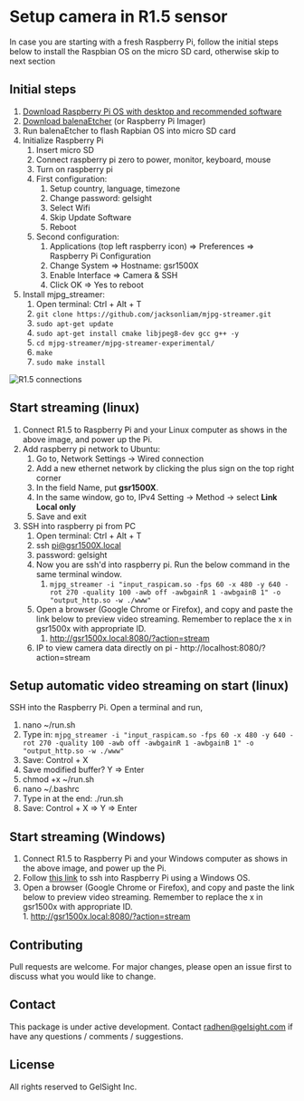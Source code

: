# Setup camera in R1.5 sensor


In case you are starting with a fresh Raspberry Pi, follow the initial steps below to install the Raspbian OS on the micro SD card, otherwise skip to next section 

## Initial steps
1. [Download Raspberry Pi OS with desktop and recommended software](https://www.raspberrypi.org/downloads/raspberry-pi-os/)
2. [Download balenaEtcher](https://www.balena.io/etcher) (or Raspberry Pi Imager)
3. Run balenaEtcher to flash Rapbian OS into micro SD card 
4. Initialize Raspberry Pi
    1. Insert micro SD
    2. Connect raspberry pi zero to power, monitor, keyboard, mouse
    3. Turn on raspberry pi
    4. First configuration:
        1. Setup country, language, timezone
        2. Change password: gelsight
        3. Select Wifi
        4. Skip Update Software
        5. Reboot
    5. Second configuration:
        1. Applications (top left raspberry icon) => Preferences => Raspberry Pi Configuration
        2. Change System => Hostname: gsr1500X
        3. Enable Interface => Camera & SSH
        4. Click OK => Yes to reboot
5. Install mjpg_streamer:
    1. Open terminal: Ctrl + Alt + T
    2. `git clone https://github.com/jacksonliam/mjpg-streamer.git`
    3. `sudo apt-get update`
    4. `sudo apt-get install cmake libjpeg8-dev gcc g++ -y`
    5. `cd mjpg-streamer/mjpg-streamer-experimental/`
    6. `make`
    7. `sudo make install`


![R1.5 connections](https://github.com/gelsightinc/gsrobotics/config/r15_connections.jpg?raw=true)

## Start streaming (linux)
1. Connect R1.5 to Raspberry Pi and your Linux computer as shows in the above image, and power up the Pi. 
2. Add raspberry pi network to Ubuntu:
    1. Go to, Network Settings -> Wired connection
    2. Add a new ethernet network by clicking the plus sign on the top right corner
    3. In the field Name, put **gsr1500X**. 
    4. In the same window, go to, IPv4 Setting -> Method -> select **Link Local only**
    5. Save and exit
3. SSH into raspberry pi from PC
    1. Open terminal: Ctrl + Alt + T
    2. ssh pi@gsr1500X.local 
    3. password: gelsight 
    4. Now you are ssh'd into raspberry pi. Run the below command in the same terminal window.
       1. `mjpg_streamer -i "input_raspicam.so -fps 60 -x 480 -y 640 -rot 270 -quality 100 -awb off -awbgainR 1 -awbgainB 1" -o "output_http.so -w ./www"`
    5. Open a browser (Google Chrome or Firefox), and copy and paste the link below to preview video streaming.  Remember to replace the x in gsr1500x with appropriate ID.
        1. http://gsr1500x.local:8080/?action=stream
    6. IP to view camera data directly on pi - http://localhost:8080/?action=stream


## Setup automatic video streaming on start (linux)

SSH into the Raspberry Pi. Open a terminal and run,

1. nano ~/run.sh
2. Type in: `mjpg_streamer -i "input_raspicam.so -fps 60 -x 480 -y 640 -rot 270 -quality 100 -awb off -awbgainR 1 -awbgainB 1" -o "output_http.so -w ./www"`
3. Save: Control + X
4. Save modified buffer? Y => Enter
5. chmod +x ~/run.sh
6. nano ~/.bashrc
7. Type in at the end: ./run.sh
8. Save: Control + X => Y => Enter


## Start streaming (Windows)

1. Connect R1.5 to Raspberry Pi and your Windows computer as shows in the above image, and power up the Pi.
2. Follow [this link](https://jarrodstech.net/how-to-raspberry-pi-ssh-on-windows-10/#comments) to ssh into Raspberry Pi using a Windows OS.
3. Open a browser (Google Chrome or Firefox), and copy and paste the link below to preview video streaming. Remember to replace the x in gsr1500x with appropriate ID.  
        1. http://gsr1500x.local:8080/?action=stream

## Contributing
Pull requests are welcome. For major changes, please open an issue first to discuss what you would like to change.


## Contact 
This package is under active development. Contact radhen@gelsight.com if have any questions / comments / suggestions. 


## License
All rights reserved to GelSight Inc. 

